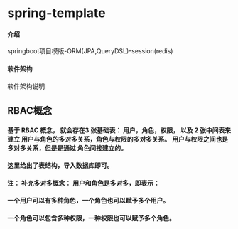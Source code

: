 # spring-template

#### 介绍
springboot项目模版-ORM(JPA,QueryDSL)-session(redis)

#### 软件架构
软件架构说明


## RBAC概念
#### 基于 RBAC 概念， 就会存在3 张基础表： 用户，角色，权限， 以及 2 张中间表来建立 用户与角色的多对多关系，角色与权限的多对多关系。 用户与权限之间也是多对多关系，但是是通过 角色间接建立的。
#### 这里给出了表结构，导入数据库即可。
#### 注： 补充多对多概念： 用户和角色是多对多，即表示：
#### 一个用户可以有多种角色，一个角色也可以赋予多个用户。
#### 一个角色可以包含多种权限，一种权限也可以赋予多个角色。 